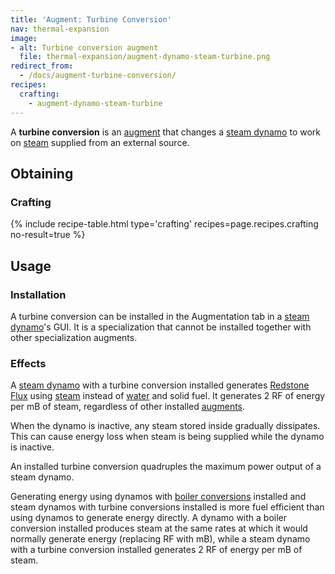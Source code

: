 ```yaml
---
title: 'Augment: Turbine Conversion'
nav: thermal-expansion
image:
- alt: Turbine conversion augment
  file: thermal-expansion/augment-dynamo-steam-turbine.png
redirect_from:
  - /docs/augment-turbine-conversion/
recipes:
  crafting:
    - augment-dynamo-steam-turbine
---
```


A **turbine conversion** is an [augment](/docs/thermal-expansion/augments/) that changes a [steam
dynamo](/docs/thermal-expansion/steam-dynamo/) to work on [steam](/docs/thermal-foundation/steam/) supplied from an
external source.


Obtaining
---------

### Crafting
{% include recipe-table.html type='crafting' recipes=page.recipes.crafting no-result=true %}


Usage
-----

### Installation
A turbine conversion can be installed in the Augmentation tab in a [steam
dynamo](/docs/thermal-expansion/steam-dynamo/)'s GUI. It is a specialization that cannot be
installed together with other specialization augments.

### Effects
A [steam dynamo](/docs/thermal-expansion/steam-dynamo/) with a turbine conversion installed
generates [Redstone Flux](/docs/redstone-flux/) using [steam](/docs/thermal-foundation/steam/)
instead of [water](https://minecraft.gamepedia.com/Water) and solid fuel. It
generates 2 RF of energy per mB of steam, regardless of other installed
[augments](/docs/thermal-expansion/augments/).

When the dynamo is inactive, any steam stored inside gradually dissipates. This
can cause energy loss when steam is being supplied while the dynamo is inactive.

An installed turbine conversion quadruples the maximum power output of a steam
dynamo.

Generating energy using dynamos with [boiler
conversions](/docs/thermal-expansion/augment-boiler-conversion/) installed and steam dynamos with
turbine conversions installed is more fuel efficient than using dynamos to
generate energy directly. A dynamo with a boiler conversion installed produces
steam at the same rates at which it would normally generate energy (replacing RF
with mB), while a steam dynamo with a turbine conversion installed generates 2
RF of energy per mB of steam.
